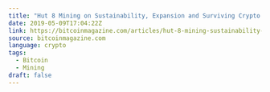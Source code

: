```yaml
---
title: "Hut 8 Mining on Sustainability, Expansion and Surviving Crypto Winter"
date: 2019-05-09T17:04:22Z
link: https://bitcoinmagazine.com/articles/hut-8-mining-sustainability-expansion-and-surviving-crypto-winter/?utm_medium=RSS&utm_source=news.12bit.vn
source: bitcoinmagazine.com
language: crypto
tags:
  - Bitcoin
  - Mining
draft: false
---
```

